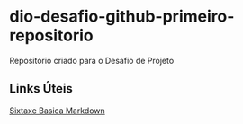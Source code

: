 # dio-desafio-github-primeiro-repositorio
Repositório criado para o Desafio de Projeto

## Links Úteis
[Sixtaxe Basica Markdown](https://www.markdownguide.org/basic-syntax/)
